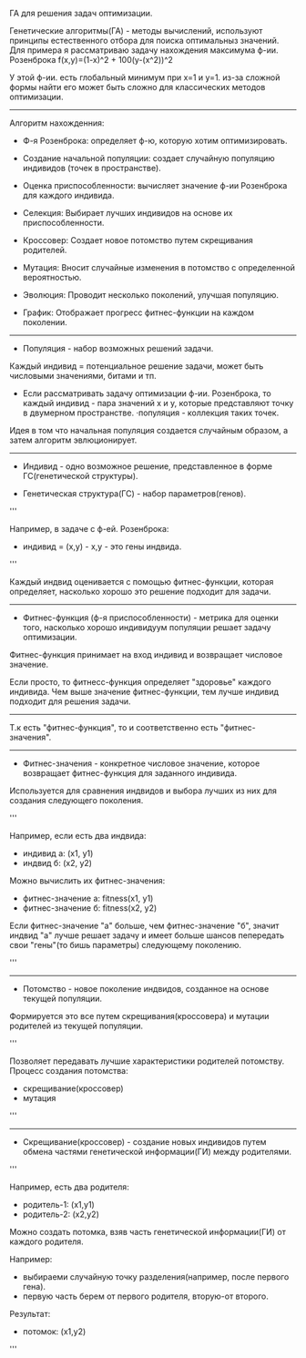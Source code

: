 ГА для решения задач оптимизации. 

Генетические алгоритмы(ГА) - методы вычислений, используют принципы естественного отбора для поиска оптимальныз значений. 
Для примера я рассматриваю задачу нахождения максимума ф-ии. Розенброка f(x,y)=(1-x)^2 + 100(y-(x^2))^2

У этой ф-ии. есть глобальный минимум при х=1 и у=1. из-за сложной формы найти его может быть сложно для классических методов оптимизации.

-----------------------------------------------------------------------------

Алгоритм нахожденния:

- Ф-я Розенброка: определяет ф-ю, которую хотим оптимизировать.

- Создание начальной популяции: создает случайную популяцию индивидов (точек в пространстве).

- Оценка приспособленности: вычисляет значение ф-ии Розенброка для каждого индивида.

- Селекция: Выбирает лучших индивидов на основе их приспособленности.

- Кроссовер: Создает новое потомство путем скрещивания родителей.

- Мутация: Вносит случайные изменения в потомство с определенной вероятностью.

- Эволюция: Проводит несколько поколений, улучшая популяцию.

- График: Отображает прогресс фитнес-функции на каждом поколении.

-----------------------------------------------------------------------------

- Популяция - набор возможных решений задачи.

Каждый индивид = потенциальное решение задачи, может быть числовыми значениями, битами и тп.

- Если рассматривать задачу оптимизации ф-ии. Розенброка, то каждый индивид - пара значений х и у, которые представляют точку в двумерном пространстве.
·популяция - коллекция таких точек.

Идея в том что начальная популяция создается случайным образом, а затем алгоритм эвлюционирует.

-----------------------------------------------------------------------------

- Индивид - одно возможное решение, представленное в форме ГС(генетической структуры).

- Генетическая структура(ГС) - набор параметров(генов).

'''

Например, в задаче с ф-ей. Розенброка:
- индивид = (x,y) - х,у - это гены индвида.

'''

Каждый индвид оценивается с помощью фитнес-функции, которая  определяет, насколько хорошо это решение подходит для задачи.

-----------------------------------------------------------------------------

- Фитнес-функция (ф-я приспособленности) - метрика для оценки того, насколько хорошо индивидуум популяции решает задачу оптимизации.

Фитнес-функция принимает на вход индивид и возвращает числовое значение.

Если просто, то фитнесс-функция определяет "здоровье" каждого индивида. Чем выше значение фитнес-функции, тем лучше индивид подходит для решения задачи.

-----------------------------------------------------------------------------

Т.к есть "фитнес-функция", то и соответственно есть "фитнес-значения".

-----------------------------------------------------------------------------

- Фитнес-значения - конкретное числовое значение, которое возвращает фитнес-функция для заданного индивида.

Используется для сравнения индвидов и выбора лучших из них для создания следующего поколения. 

'''

Например, если есть два индвида: 
- индивид а: (х1, у1)
- индвид б: (х2, у2)
  
Можно вычислить их фитнес-значения: 
- фитнес-значение а: fitness(x1, y1)
- фитнес-значение б: fitness(x2, y2)

Если фитнес-значение "а" больше, чем фитнес-значение "б", значит индвид "а" лучше решает задачу и имеет больше шансов пепередать свои "гены"(то бишь параметры) следующему поколению.

'''

-----------------------------------------------------------------------------

- Потомство - новое поколение индвидов, созданное на основе текущей популяции.

Формируется это все путем скрещивания(кроссовера) и мутации родителей из текущей популяции.

'''

Позволяет передавать лучшие характеристики родителей потомству.
Процесс создания потомства:
- скрещивание(кроссовер)
- мутация

 '''

-----------------------------------------------------------------------------

- Скрещивание(кроссовер) - создание новых индивидов путем обмена частями генетической информации(ГИ) между родителями.

'''

Например, есть два родителя:
- родитель-1: (x1,y1)
- родитель-2: (x2,y2)

Можно создать потомка, взяв часть генетической информации(ГИ) от каждого родителя.

Например:
- выбираеми случайную точку разделения(например, после первого гена).
- первую часть берем от первого родителя, вторую-от второго.

Результат:
- потомок: (x1,y2)

'''

